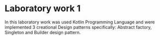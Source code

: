 # Laboratory work 1

In this laboratory work was used Kotlin Programming Language and were implemented 3 creational Design patterns specifically: Abstract factory, Singleton and Builder design pattern.
